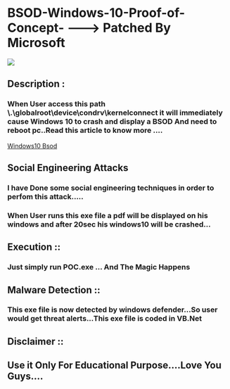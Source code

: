 # BSOD-Windows-10-Proof-of-Concept- --->  Patched By Microsoft

<img src="https://raw.githubusercontent.com/swagkarna/BSOD-Windows-10-Proof-of-Concept-/main/windows-10-crash.jpg">

## Description :
### When User  access this path \\.\globalroot\device\condrv\kernelconnect it will immediately cause Windows 10 to crash and display a BSOD  And need to reboot pc..Read this article to know more ....
<a href="https://www.bleepingcomputer.com/news/security/windows-10-bug-crashes-your-pc-when-you-access-this-location/">Windows10 Bsod</a>
## Social Engineering Attacks
### I have Done some social engineering techniques in order to perfom this attack.....
### When User runs this exe file a pdf will be displayed on his windows and after 20sec his windows10 will be crashed...
## Execution ::
### Just simply run POC.exe ... And The Magic Happens
## Malware Detection ::
### This exe file is now detected by windows defender...So user would get threat alerts...This  exe file is coded in VB.Net

## Disclaimer ::
## Use it Only For Educational Purpose....Love You Guys....
